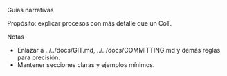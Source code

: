 Guías narrativas

Propósito: explicar procesos con más detalle que un CoT.

Notas
- Enlazar a ../../docs/GIT.md, ../../docs/COMMITTING.md y demás reglas para precisión.
- Mantener secciones claras y ejemplos mínimos.

